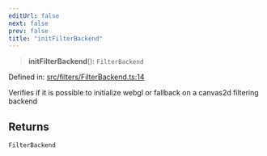 ```yaml
---
editUrl: false
next: false
prev: false
title: "initFilterBackend"
---
```


> **initFilterBackend**(): `FilterBackend`

Defined in: [src/filters/FilterBackend.ts:14](https://github.com/fabricjs/fabric.js/blob/b4f67b1cfd353d0e2763b168e07bce6b67895452/src/filters/FilterBackend.ts#L14)

Verifies if it is possible to initialize webgl or fallback on a canvas2d filtering backend

## Returns

`FilterBackend`
